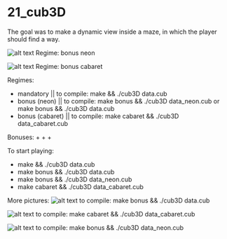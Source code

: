 # 21_cub3D

The goal was to make a dynamic view inside a maze, in which the player should find a way.

![alt text](https://raw.githubusercontent.com/Olkanaut/21_cub3D/master/rendered_scenes/neon1.png?token=AJK7TEU3UUPBABIFRV6EVPK7OYG4C)
Regime: bonus neon

![alt text](https://raw.githubusercontent.com/Olkanaut/21_cub3D/master/rendered_scenes/fire1.png?token=AJK7TEVAEUC4O5YRCI55W427OYGQK)
Regime: bonus cabaret

Regimes:
- mandatory || to compile: make && ./cub3D data.cub
- bonus (neon) || to compile: make bonus && ./cub3D data_neon.cub or make bonus && ./cub3D data.cub
- bonus (cabaret) || to compile: make cabaret && ./cub3D data_cabaret.cub



Bonuses:
+
+
+


To start playing:
- make && ./cub3D data.cub
- make bonus && ./cub3D data.cub
- make bonus && ./cub3D data_neon.cub
- make cabaret && ./cub3D data_cabaret.cub


More pictures:
![alt text](https://raw.githubusercontent.com/Olkanaut/21_cub3D/master/rendered_scenes/ghost1.png?token=AJK7TETDYKXMEUPYO63BZEK7OYGMI)
to compile: make bonus && ./cub3D data.cub

![alt text](https://raw.githubusercontent.com/Olkanaut/21_cub3D/master/rendered_scenes/fire2.png?token=AJK7TEU44IB4UKWY4645E7C7OYGNS)
to compile: make cabaret && ./cub3D data_cabaret.cub

![alt text](https://raw.githubusercontent.com/Olkanaut/21_cub3D/master/rendered_scenes/neon2.png?token=AJK7TESR4CENUTLQMWX32OK7OYG6G)
to compile: make bonus && ./cub3D data_neon.cub

